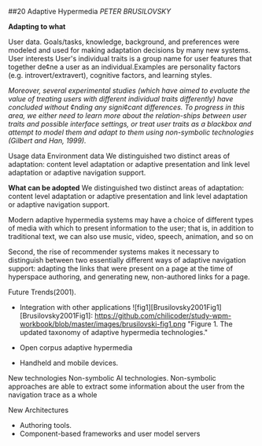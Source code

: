 ##20 Adaptive Hypermedia
_PETER BRUSILOVSKY_

__Adapting to what__

User data.
Goals/tasks, knowledge, background, and preferences were modeled and used for making adaptation decisions by many new systems.
User interests
User's individual traits is a group name for user features that together de¢ne a user as an individual.Examples are personality factors (e.g. introvert/extravert), cognitive factors, and learning styles.

*Moreover, several
experimental studies (which have aimed to evaluate the value of treating users with different individual traits differently) have concluded without ¢nding any signi¢cant differences. To progress in this area, we either need to learn more about the relation-ships between user traits and possible interface settings, or treat user traits as a blackbox and attempt to model them and adapt to them using non-symbolic technologies (Gilbert and Han, 1999).*

Usage data
Environment data
We distinguished two distinct areas of adaptation: content level adaptation or adaptive presentation and link level adaptation or adaptive navigation support.

__What can be adopted__
We distinguished two distinct areas
of adaptation: content level adaptation or adaptive presentation and link level adaptation or adaptive navigation support.

Modern adaptive hypermedia systems may have a choice of different types of media with which to present information to the user; that is, in addition to traditional text, we can also use music, video, speech, animation, and so on

Second, the rise of recommender systems makes it necessary to distinguish between two essentially different ways of adaptive navigation support: adapting the links that were present on a page at the time of hyperspace authoring, and generating new, non-authored links for a page.

Future Trends(2001).
* Integration with other applications
![fig1][Brusilovsky2001Fig1]
[Brusilovsky2001Fig1]: https://github.com/chilicoder/study-wpm-workbook/blob/master/images/brusilovski-fig1.png
"Figure 1. The updated taxonomy of adaptive hypermedia technologies."

* Open corpus adaptive hypermedia
* Handheld and mobile devices.

New technologies
Non-symbolic AI technologies.
Non-symbolic approaches are able to extract some information about the user from
the navigation trace as a whole

New Architectures
* Authoring tools.
* Component-based frameworks and user model servers
